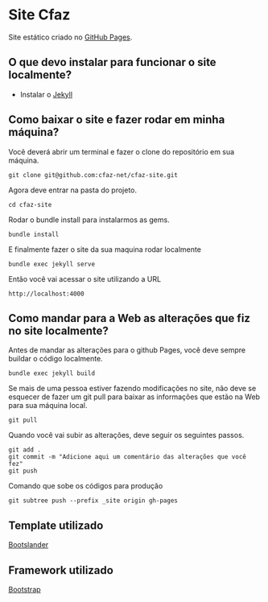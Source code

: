 # Site Cfaz

Site estático criado no [GitHub Pages](https://pages.github.com).

## O que devo instalar para funcionar o site localmente?

* Instalar o [Jekyll](https://jekyllrb.com/docs/installation/)

## Como baixar o site e fazer rodar em minha máquina?

Você deverá abrir um terminal e fazer o clone do repositório em sua máquina.

```
git clone git@github.com:cfaz-net/cfaz-site.git
```

Agora deve entrar na pasta do projeto.

```
cd cfaz-site
```

Rodar o bundle install para instalarmos as gems.

```
bundle install
```

E finalmente fazer o site da sua maquina rodar localmente

```
bundle exec jekyll serve
```

Então você vai acessar o site utilizando a URL

```
http://localhost:4000
```

## Como mandar para a Web as alterações que fiz no site localmente?

Antes de mandar as alterações para o github Pages, você deve sempre buildar o código localmente.

```
bundle exec jekyll build
```


Se mais de uma pessoa estiver fazendo modificações no site, não deve se esquecer de fazer um git pull para baixar as informações que estão na Web para sua máquina local.

```
git pull
```

Quando você vai subir as alterações, deve seguir os seguintes passos.

```
git add .
git commit -m "Adicione aqui um comentário das alterações que você fez"
git push
```

Comando que sobe os códigos para produção
```
git subtree push --prefix _site origin gh-pages
```

## Template utilizado

[Bootslander](https://bootstrapmade.com/bootslander-free-bootstrap-landing-page-template/)

## Framework utilizado

[Bootstrap](https://getbootstrap.com/)
